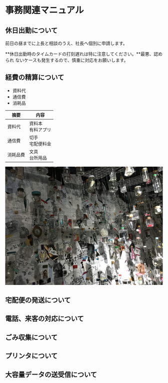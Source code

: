 # 事務関連マニュアル
## 休日出勤について
前日の昼までに上長と相談のうえ、社長へ個別に申請します。

**休日出勤時のタイムカードの打刻遅れは特に注意してください。**最悪、認められ
ないケースも発生するので、慎重に対応をお願いします。
## 経費の精算について
- 資料代
- 通信費
- 消耗品

|摘要 |内容
|--|--
|資料代 |資料本<br>有料アプリ
|通信費 |切手<br>宅配便料金
|消耗品費 |文具<br>台所用品

![まどか](img/madoka.JPG)
## 宅配便の発送について
## 電話、来客の対応について
## ごみ収集について
## プリンタについて
## 大容量データの送受信について